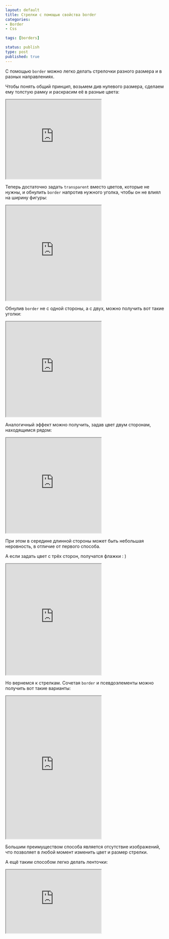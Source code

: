 ```yaml
---
layout: default
title: Стрелки с помощью свойства border
categories:
- Border
- Css

tags: [borders]

status: publish
type: post
published: true
---
```

С помощью <code>border</code> можно легко делать стрелочки разного размера и в разных направлениях.

Чтобы понять общий принцип, возьмем див нулевого размера, сделаем ему толстую рамку и раскрасим её в разные цвета: <!--more-->

<iframe class="jsbin" style="height: 250px" src="http://jsbin.com/aKUZaB/1/embed?css,output"></iframe>

Теперь достаточно задать <code>transparent</code> вместо цветов, которые не нужны, и обнулить <code>border</code> напротив нужного уголка, чтобы он не влиял на ширину фигуры:

<iframe class="jsbin" style="height: 300px" src="http://jsbin.com/aKUZaB/2/embed?css,output"></iframe>

Обнулив <code>border</code> не с одной стороны, а с двух, можно получить вот такие уголки:

<iframe class="jsbin" style="height: 300px" src="http://jsbin.com/aKUZaB/3/embed?css,output"></iframe>

Аналогичный эффект можно получить, задав цвет двум сторонам, находящимся рядом:

<iframe class="jsbin" style="height: 300px" src="http://jsbin.com/aKUZaB/8/embed?css,output"></iframe>

При этом в середине длинной стороны может быть небольшая неровность, в отличие от первого способа.

А если задать цвет с трёх сторон, получатся флажки : )

<iframe class="jsbin" style="height: 350px" src="http://jsbin.com/aKUZaB/13/embed?output"></iframe>

Но вернемся к стрелкам. Сочетая <code>border</code> и псевдоэлементы можно получить вот такие варианты:

<iframe class="jsbin" style="height: 450px" src="http://jsbin.com/aKUZaB/5/embed?css,output"></iframe>

Большим преимуществом способа является отсутствие изображений, что позволяет в любой момент изменить цвет и размер стрелки.

А ещё таким способом легко делать ленточки:

<iframe class="jsbin" style="height: 200px" src="http://jsbin.com/oVagUqa/2/embed?output"></iframe>
